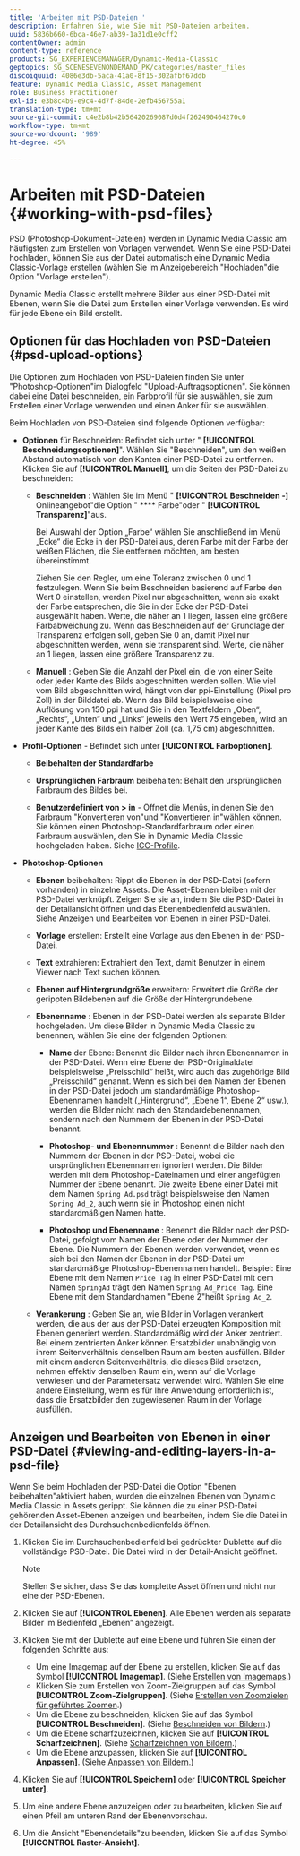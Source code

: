 ```yaml
---
title: 'Arbeiten mit PSD-Dateien '
description: Erfahren Sie, wie Sie mit PSD-Dateien arbeiten.
uuid: 5836b660-6bca-46e7-ab39-1a31d1e0cff2
contentOwner: admin
content-type: reference
products: SG_EXPERIENCEMANAGER/Dynamic-Media-Classic
geptopics: SG_SCENESEVENONDEMAND_PK/categories/master_files
discoiquuid: 4086e3db-5aca-41a0-8f15-302afbf67ddb
feature: Dynamic Media Classic, Asset Management
role: Business Practitioner
exl-id: e3b8c4b9-e9c4-4d7f-84de-2efb456755a1
translation-type: tm+mt
source-git-commit: c4e2b8b42b56420269087d0d4f262490464270c0
workflow-type: tm+mt
source-wordcount: '989'
ht-degree: 45%

---
```


# Arbeiten mit PSD-Dateien {#working-with-psd-files}

<!--   USED TO BE AN OPTION UNDER COLOR PROFILE OPTIONS * **Convert To sRGB (default)** - Converts to sRGB (Standard Red Green Blue). sRGB is the recommended color space for displaying images on web pages. -->

PSD (Photoshop-Dokument-Dateien) werden in Dynamic Media Classic am häufigsten zum Erstellen von Vorlagen verwendet. Wenn Sie eine PSD-Datei hochladen, können Sie aus der Datei automatisch eine Dynamic Media Classic-Vorlage erstellen (wählen Sie im Anzeigebereich &quot;Hochladen&quot;die Option &quot;Vorlage erstellen&quot;).

Dynamic Media Classic erstellt mehrere Bilder aus einer PSD-Datei mit Ebenen, wenn Sie die Datei zum Erstellen einer Vorlage verwenden. Es wird für jede Ebene ein Bild erstellt.

## Optionen für das Hochladen von PSD-Dateien {#psd-upload-options}

Die Optionen zum Hochladen von PSD-Dateien finden Sie unter &quot;Photoshop-Optionen&quot;im Dialogfeld &quot;Upload-Auftragsoptionen&quot;. Sie können dabei eine Datei beschneiden, ein Farbprofil für sie auswählen, sie zum Erstellen einer Vorlage verwenden und einen Anker für sie auswählen.

Beim Hochladen von PSD-Dateien sind folgende Optionen verfügbar:

* **Optionen**  für Beschneiden: Befindet sich unter &quot; **[!UICONTROL Beschneidungsoptionen]**&quot;. Wählen Sie &quot;Beschneiden&quot;, um den weißen Abstand automatisch von den Kanten einer PSD-Datei zu entfernen. Klicken Sie auf **[!UICONTROL Manuell]**, um die Seiten der PSD-Datei zu beschneiden:

   * **Beschneiden** : Wählen Sie im Menü &quot; **[!UICONTROL Beschneiden -]** Onlineangebot&quot;die Option &quot; **** Farbe&quot;oder &quot; **[!UICONTROL Transparenz]**&quot;aus.

      Bei Auswahl der Option „Farbe“ wählen Sie anschließend im Menü „Ecke“ die Ecke in der PSD-Datei aus, deren Farbe mit der Farbe der weißen Flächen, die Sie entfernen möchten, am besten übereinstimmt.

      Ziehen Sie den Regler, um eine Toleranz zwischen 0 und 1 festzulegen. Wenn Sie beim Beschneiden basierend auf Farbe den Wert 0 einstellen, werden Pixel nur abgeschnitten, wenn sie exakt der Farbe entsprechen, die Sie in der Ecke der PSD-Datei ausgewählt haben. Werte, die näher an 1 liegen, lassen eine größere Farbabweichung zu. Wenn das Beschneiden auf der Grundlage der Transparenz erfolgen soll, geben Sie 0 an, damit Pixel nur abgeschnitten werden, wenn sie transparent sind. Werte, die näher an 1 liegen, lassen eine größere Transparenz zu.

   * **Manuell** : Geben Sie die Anzahl der Pixel ein, die von einer Seite oder jeder Kante des Bilds abgeschnitten werden sollen. Wie viel vom Bild abgeschnitten wird, hängt von der ppi-Einstellung (Pixel pro Zoll) in der Bilddatei ab. Wenn das Bild beispielsweise eine Auflösung von 150 ppi hat und Sie in den Textfeldern „Oben“, „Rechts“, „Unten“ und „Links“ jeweils den Wert 75 eingeben, wird an jeder Kante des Bilds ein halber Zoll (ca. 1,75 cm) abgeschnitten.

* **Profil-Optionen**  - Befindet sich unter  **[!UICONTROL Farboptionen]**.

   * **Beibehalten der Standardfarbe**

   * **Ursprünglichen Farbraum**  beibehalten: Behält den ursprünglichen Farbraum des Bildes bei.

   * **Benutzerdefiniert von > in**  - Öffnet die Menüs, in denen Sie den Farbraum &quot;Konvertieren von&quot;und &quot;Konvertieren in&quot;wählen können. Sie können einen Photoshop-Standardfarbraum oder einen Farbraum auswählen, den Sie in Dynamic Media Classic hochgeladen haben. Siehe [ICC-Profile](/help/icc-profiles.md).

* **Photoshop-Optionen**

   * **Ebenen**  beibehalten: Rippt die Ebenen in der PSD-Datei (sofern vorhanden) in einzelne Assets. Die Asset-Ebenen bleiben mit der PSD-Datei verknüpft. Zeigen Sie sie an, indem Sie die PSD-Datei in der Detailansicht öffnen und das Ebenenbedienfeld auswählen. Siehe Anzeigen und Bearbeiten von Ebenen in einer PSD-Datei.

   * **Vorlage**  erstellen: Erstellt eine Vorlage aus den Ebenen in der PSD-Datei.

   * **Text**  extrahieren: Extrahiert den Text, damit Benutzer in einem Viewer nach Text suchen können.

   * **Ebenen auf Hintergrundgröße**  erweitern: Erweitert die Größe der gerippten Bildebenen auf die Größe der Hintergrundebene.

   * **Ebenenname** : Ebenen in der PSD-Datei werden als separate Bilder hochgeladen. Um diese Bilder in Dynamic Media Classic zu benennen, wählen Sie eine der folgenden Optionen:

      * **Name**  der Ebene: Benennt die Bilder nach ihren Ebenennamen in der PSD-Datei. Wenn eine Ebene der PSD-Originaldatei beispielsweise „Preisschild“ heißt, wird auch das zugehörige Bild „Preisschild“ genannt. Wenn es sich bei den Namen der Ebenen in der PSD-Datei jedoch um standardmäßige Photoshop-Ebenennamen handelt („Hintergrund“, „Ebene 1“, Ebene 2“ usw.), werden die Bilder nicht nach den Standardebenennamen, sondern nach den Nummern der Ebenen in der PSD-Datei benannt.

      * **Photoshop- und Ebenennummer** : Benennt die Bilder nach den Nummern der Ebenen in der PSD-Datei, wobei die ursprünglichen Ebenennamen ignoriert werden. Die Bilder werden mit dem Photoshop-Dateinamen und einer angefügten Nummer der Ebene benannt. Die zweite Ebene einer Datei mit dem Namen `Spring Ad.psd` trägt beispielsweise den Namen `Spring Ad_2`, auch wenn sie in Photoshop einen nicht standardmäßigen Namen hatte.

      * **Photoshop und Ebenenname** : Benennt die Bilder nach der PSD-Datei, gefolgt vom Namen der Ebene oder der Nummer der Ebene. Die Nummern der Ebenen werden verwendet, wenn es sich bei den Namen der Ebenen in der PSD-Datei um standardmäßige Photoshop-Ebenennamen handelt. Beispiel: Eine Ebene mit dem Namen `Price Tag` in einer PSD-Datei mit dem Namen `SpringAd` trägt den Namen `Spring Ad_Price Tag`. Eine Ebene mit dem Standardnamen &quot;Ebene 2&quot;heißt `Spring Ad_2`.
   * **Verankerung** : Geben Sie an, wie Bilder in Vorlagen verankert werden, die aus der aus der PSD-Datei erzeugten Komposition mit Ebenen generiert werden. Standardmäßig wird der Anker zentriert. Bei einem zentrierten Anker können Ersatzbilder unabhängig von ihrem Seitenverhältnis denselben Raum am besten ausfüllen. Bilder mit einem anderen Seitenverhältnis, die dieses Bild ersetzen, nehmen effektiv denselben Raum ein, wenn auf die Vorlage verwiesen und der Parametersatz verwendet wird. Wählen Sie eine andere Einstellung, wenn es für Ihre Anwendung erforderlich ist, dass die Ersatzbilder den zugewiesenen Raum in der Vorlage ausfüllen.


## Anzeigen und Bearbeiten von Ebenen in einer PSD-Datei  {#viewing-and-editing-layers-in-a-psd-file}

Wenn Sie beim Hochladen der PSD-Datei die Option &quot;Ebenen beibehalten&quot;aktiviert haben, wurden die einzelnen Ebenen von Dynamic Media Classic in Assets gerippt. Sie können die zu einer PSD-Datei gehörenden Asset-Ebenen anzeigen und bearbeiten, indem Sie die Datei in der Detailansicht des Durchsuchenbedienfelds öffnen.

1. Klicken Sie im Durchsuchenbedienfeld bei gedrückter Dublette auf die vollständige PSD-Datei. Die Datei wird in der Detail-Ansicht geöffnet.

   >[!NOTE]
   >
   >Stellen Sie sicher, dass Sie das komplette Asset öffnen und nicht nur eine der PSD-Ebenen.

1. Klicken Sie auf **[!UICONTROL Ebenen]**. Alle Ebenen werden als separate Bilder im Bedienfeld „Ebenen“ angezeigt.
1. Klicken Sie mit der Dublette auf eine Ebene und führen Sie einen der folgenden Schritte aus:

   * Um eine Imagemap auf der Ebene zu erstellen, klicken Sie auf das Symbol **[!UICONTROL Imagemap]**. (Siehe [Erstellen von Imagemaps](creating-image-maps.md#creating_image_maps).)
   * Klicken Sie zum Erstellen von Zoom-Zielgruppen auf das Symbol **[!UICONTROL Zoom-Zielgruppen]**. (Siehe [Erstellen von Zoomzielen für geführtes Zoomen](creating-zoom-targets-guided-zoom.md#creating_zoom_targets_for_guided_zoom).)
   * Um die Ebene zu beschneiden, klicken Sie auf das Symbol **[!UICONTROL Beschneiden]**. (Siehe [Beschneiden von Bildern](cropping-image.md#cropping_an_image).)
   * Um die Ebene scharfzuzeichnen, klicken Sie auf **[!UICONTROL Scharfzeichnen]**. (Siehe [Scharfzeichnen von Bildern](sharpening-image.md#sharpening_an_image).)
   * Um die Ebene anzupassen, klicken Sie auf **[!UICONTROL Anpassen]**. (Siehe [Anpassen von Bildern](adjusting-image.md#adjusting_an_image).)

1. Klicken Sie auf **[!UICONTROL Speichern]** oder **[!UICONTROL Speicher unter]**.
1. Um eine andere Ebene anzuzeigen oder zu bearbeiten, klicken Sie auf einen Pfeil am unteren Rand der Ebenenvorschau.
1. Um die Ansicht &quot;Ebenendetails&quot;zu beenden, klicken Sie auf das Symbol **[!UICONTROL Raster-Ansicht]**.
